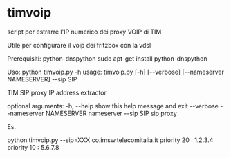 # timvoip
script per estrarre l'IP numerico dei proxy VOIP di TIM

Utile per configurare il voip dei fritzbox con la vdsl

Prerequisiti: python-dnspython
sudo apt-get install python-dnspython

Uso:
python timvoip.py -h
usage: timvoip.py [-h] [--verbose] [--nameserver NAMESERVER] --sip SIP

TIM SIP proxy IP address extractor

optional arguments:
  -h, --help            show this help message and exit
  --verbose
  --nameserver NAMESERVER
                        nameserver
  --sip SIP             sip proxy

Es.

python timvoip.py --sip=XXX.co.imsw.telecomitalia.it
priority 20 : 1.2.3.4
priority 10 : 5.6.7.8

